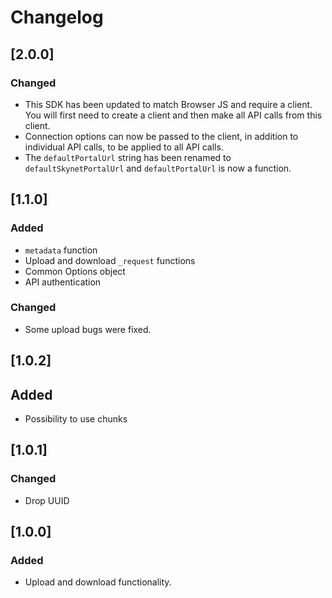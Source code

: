 # Changelog

## [2.0.0]

### Changed

- This SDK has been updated to match Browser JS and require a client. You will
  first need to create a client and then make all API calls from this client.
- Connection options can now be passed to the client, in addition to individual
  API calls, to be applied to all API calls.
- The `defaultPortalUrl` string has been renamed to `defaultSkynetPortalUrl` and
  `defaultPortalUrl` is now a function.

## [1.1.0]

### Added

- `metadata` function
- Upload and download `_request` functions
- Common Options object
- API authentication

### Changed

- Some upload bugs were fixed.

## [1.0.2]

## Added

- Possibility to use chunks

## [1.0.1]

### Changed

- Drop UUID

## [1.0.0]

### Added

- Upload and download functionality.
